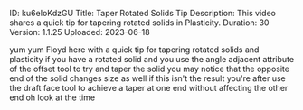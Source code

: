 ID: ku6eIoKdzGU
Title: Taper Rotated Solids Tip
Description: This video shares a quick tip for tapering rotated solids in Plasticity.
Duration: 30
Version: 1.1.25
Uploaded: 2023-06-18

yum yum Floyd here with a quick tip for
tapering rotated solids and plasticity
if you have a rotated solid and you use
the angle adjacent attribute of the
offset tool to try and taper the solid
you may notice that the opposite end of
the solid changes size as well if this
isn't the result you're after
use the draft face tool to achieve a
taper at one end without affecting the
other end oh look at the time
